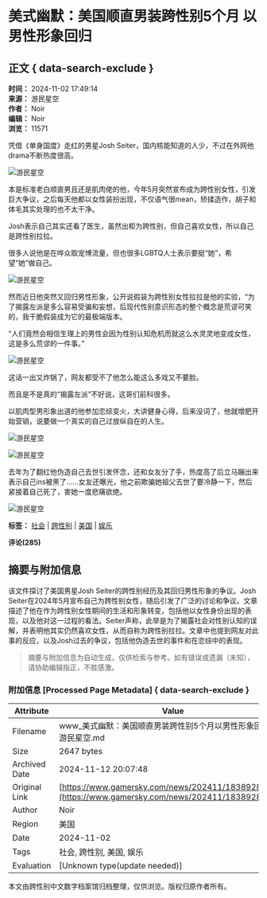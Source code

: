 # 美式幽默：美国顺直男装跨性别5个月 以男性形象回归

## 正文 { data-search-exclude }


**时间：** 2024-11-02 17:49:14  
**来源：** 游民星空  
**作者：** Noir  
**编辑：** Noir  
**浏览：** 11571  

凭借《单身国度》走红的男星Josh Seiter，国内核能知道的人少，不过在外网他drama不断热度很高。

![游民星空](https://img1.gamersky.com/upimg/pic/2024/11/02/small_202411021741031037.jpeg)

本是标准老白顺直男且还是肌肉佬的他，今年5月突然宣布成为跨性别女性，引发巨大争议，之后每天他都以女性装扮出现，不仅语气很mean，矫揉造作，胡子和体毛其实处理的也不太干净。

Josh表示自己其实还看了医生，虽然出柜为跨性别，但自己喜欢女性，所以自己是跨性别拉拉。

很多人说他是在哗众取宠博流量，但也很多LGBTQ人士表示要挺“她”，希望“她”做自己。

![游民星空](https://img1.gamersky.com/upimg/pic/2024/11/02/small_202411021741019741.png)

然而近日他突然又回归男性形象，公开说假装为跨性别女性拉拉是他的实验，“为了揭露左派是多么容易受骗和妄想，后现代性别意识形态的整个概念是荒谬可笑的，我干脆假装成为它的最极端版本。

“人们竟然会相信生理上的男性会因为性别认知危机而就这么水灵灵地变成女性，这是多么荒谬的一件事。”

![游民星空](https://img1.gamersky.com/upimg/pic/2024/11/02/small_202411021743147176.png)

这话一出又炸锅了，网友都受不了他怎么能这么多戏又不要脸。

而且是不是真的“揭露左派”不好说，这哥们前科很多。

以肌肉型男形象出道的他参加恋综变火，大讲健身心得，后来没词了，他就增肥开始营销，说要做一个真实的自己过放纵自在的人生。

![游民星空](https://img1.gamersky.com/upimg/pic/2024/11/02/small_202411021741037886.jpeg)

![游民星空](https://img1.gamersky.com/upimg/pic/2024/11/02/small_202411021741037628.jpeg)

去年为了翻红他伪造自己去世引发怀念，还和女友分了手，热度高了后立马蹦出来表示自己ins被黑了……女友还曝光，他之前欺骗她祖父去世了要冷静一下，然后紧接着自己死了，害她一度悲痛欲绝。

![游民星空](https://img1.gamersky.com/upimg/pic/2024/11/02/small_202411021741033199.jpg)

**标签：** [社会](https://www.gamersky.com/news/4088/) | [跨性别](https://www.gamersky.com/news/107235/) | [美国](https://www.gamersky.com/news/4087/) | [娱乐](https://www.gamersky.com/news/11946/)  

**评论(285)** 
<!-- tcd_original_link https://www.gamersky.com/news/202411/1838928.shtml -->
## 摘要与附加信息

<!-- tcd_abstract -->
该文件探讨了美国男星Josh Seiter的跨性别经历及其回归男性形象的争议。Josh Seiter在2024年5月宣布自己为跨性别女性，随后引发了广泛的讨论和争议。文章描述了他在作为跨性别女性期间的生活和形象转变，包括他以女性身份出现的表现，以及他对这一过程的看法。Seiter声称，此举是为了揭露社会对性别认知的误解，并表明他其实仍然喜欢女性，从而自称为跨性别拉拉。文章中也提到网友对此事的反应，以及Josh过去的争议，包括他伪造去世的事件和在恋综中的表现。
<!-- tcd_abstract_end -->

> 摘要与附加信息为自动生成，仅供检索与参考。如有错误或遗漏（未知），请协助编辑指正，不胜感激。

### 附加信息 [Processed Page Metadata] { data-search-exclude }

| Attribute       | Value                                  |
|-----------------|----------------------------------------|
| Filename        | www_美式幽默：美国顺直男装跨性别5个月以男性形象回归_-_游民星空.md                             |
| Size            | 2647 bytes                           |
| Archived Date   | 2024-11-12 20:07:48                             |
| Original Link   | [https://www.gamersky.com/news/202411/1838928.shtml](https://www.gamersky.com/news/202411/1838928.shtml)                       |
| Author          | Noir                               |
| Region          | 美国                               |
| Date            | 2024-11-02                                 |
| Tags            | 社会, 跨性别, 美国, 娱乐                                 |
| Evaluation            | [Unknown type(update needed)]                                 |
<!-- tcd_table_end -->

本文由跨性别中文数字档案馆归档整理，仅供浏览。版权归原作者所有。
